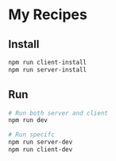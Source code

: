 # My Recipes

## Install
```bash 
npm run client-install
npm run server-install
```

## Run
```bash
# Run both server and client
npm run dev

# Run specifc
npm run server-dev
npm run client-dev
```
